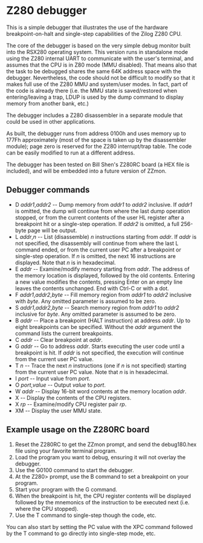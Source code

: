 # Z280 debugger

This is a simple debugger that illustrates the use of the hardware
breakpoint-on-halt and single-step capabilities of the Zilog Z280 CPU.

The core of the debugger is based on the very simple debug monitor built into
the RSX280 operating system. This version runs in standalone mode using the
Z280 internal UART to communicate with the user's terminal, and assumes that
the CPU is in Z80 mode (MMU disabled). That means also that the task to be
debugged shares the same 64K address space with the debugger. Nevertheless,
the code should not be difficult to modify so that it makes full use of the
Z280 MMU and system/user modes. In fact, part of the code is already there
(i.e. the MMU state is saved/restored when entering/leaving a trap, LDUP is
used by the dump command to display memory from another bank, etc.)

The debugger includes a Z280 disassembler in a separate module that could
be used in other applications.

As built, the debugger runs from address 0100h and uses memory up to 177Fh
approximately (most of the space is taken up by the disassembler module);
page zero is reserved for the Z280 interrupt/trap table. The code can be
easily modified to run at a different address.

The debugger has been tested on Bill Shen's Z280RC board (a HEX file is
included), and will be embedded into a future version of ZZmon.

## Debugger commands

 * D *addr1*,*addr2* -- Dump memory from *addr1* to *addr2* inclusive. If
   *addr1* is omitted, the dump will continue from where the last dump
   operation stopped, or from the current contents of the user HL register
   after a breakpoint hit or a single-step operation. If *addr2* is omitted,
   a full 256-byte page will be output.
 * L *addr*,*n* -- List (disassemble) *n* instructions starting from *addr*.
   If *addr* is not specified, the disassembly will continue from where the
   last L command ended, or from the current user PC after a breakpoint or
   single-step operation. If *n* is omitted, the next 16 instructions are
   displayed. Note that *n* is in hexadecimal.
 * E *addr* -- Examine/modify memory starting from *addr*. The address of the
   memory location is displayed, followed by the old contents. Entering a new
   value modifies the contents, pressing Enter on an empty line leaves the
   contents unchanged. End with Ctrl-C or with a dot.
 * F *addr1*,*addr2*,*byte* -- Fill memory region from *addr1* to *addr2*
   inclusive with *byte*. Any omitted parameter is assumed to be zero.
 * S *addr1*,*addr2*,*byte* -- Search memory region from *addr1* to *addr2*
   inclusive for *byte*. Any omitted parameter is assumed to be zero.
 * B *addr* -- Place a breakpoint (HALT instruction) at address *addr*. Up
   to eight breakpoints can be specified. Without the *addr* argument the
   command lists the current breakpoints.
 * C *addr* -- Clear breakpoint at *addr*.
 * G *addr* -- Go to address *addr*. Starts executing the user code until
   a breakpoint is hit. If *addr* is not specified, the execution will
   continue from the current user PC value.
 * T *n* -- Trace the next *n* instructions (one if *n* is not specified)
   starting from the current user PC value. Note that *n* is in hexadecimal.
 * I *port* -- Input value from *port*.
 * O *port*,*value* -- Output *value* to *port*.
 * W *addr* -- Display 16-bit word contents at the memory location *addr*.
 * X -- Display the contents of the CPU registers.
 * X *rp* -- Examine/modify CPU register pair *rp*.
 * XM -- Display the user MMU state.

## Example usage on the Z280RC board

 1. Reset the Z280RC to get the ZZmon prompt, and send the debug180.hex file
    using your favorite terminal program.
 2. Load the program you want to debug, ensuring it will not overlay the
    debugger.
 3. Use the G0100 command to start the debugger.
 4. At the Z280> prompt, use the B command to set a breakpoint on your
    program.
 5. Start your program with the G command.
 6. When the breakpoint is hit, the CPU register contents will be displayed
    followed by the mnemonics of the instruction to be executed next (i.e.
    where the CPU stopped).
 7. Use the T command to single-step though the code, etc.

You can also start by setting the PC value with the XPC command followed by
the T command to go directly into single-step mode, etc.

